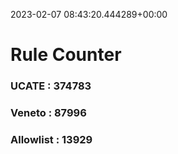 2023-02-07 08:43:20.444289+00:00
# Rule Counter 
 ### UCATE : 374783

 ### Veneto : 87996

 ### Allowlist : 13929
